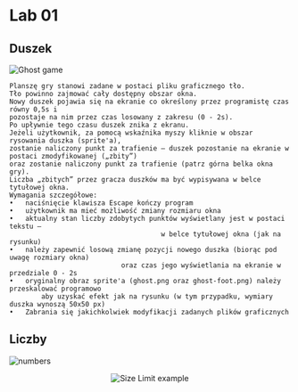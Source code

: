 # Lab 01
## Duszek
![Ghost game](https://github.com/Natsyu/GrafikaRuchoma/blob/master/ReadmeGifs/Screen.gif)
```
Planszę gry stanowi zadane w postaci pliku graficznego tło. 
Tło powinno zajmować cały dostępny obszar okna. 
Nowy duszek pojawia się na ekranie co określony przez programistę czas równy 0,5s i 
pozostaje na nim przez czas losowany z zakresu (0 - 2s). 
Po upływnie tego czasu duszek znika z ekranu. 
Jeżeli użytkownik, za pomocą wskaźnika myszy kliknie w obszar rysowania duszka (sprite'a), 
zostanie naliczony punkt za trafienie – duszek pozostanie na ekranie w postaci zmodyfikowanej („zbity”) 
oraz zostanie naliczony punkt za trafienie (patrz górna belka okna gry). 
Liczba „zbitych” przez gracza duszków ma być wypisywana w belce tytułowej okna. 
Wymagania szczegółowe:
•	naciśnięcie klawisza Escape kończy program
•	użytkownik ma mieć możliwość zmiany rozmiaru okna
•	aktualny stan liczby zdobytych punktów wyświetlany jest w postaci tekstu – 
                                      w belce tytułowej okna (jak na rysunku)
•	należy zapewnić losową zmianę pozycji nowego duszka (biorąc pod uwagę rozmiary okna) 
                            oraz czas jego wyświetlania na ekranie w przedziale 0 - 2s
•	oryginalny obraz sprite'a (ghost.png oraz ghost-foot.png) należy przeskalować programowo
        aby uzyskać efekt jak na rysunku (w tym przypadku, wymiary duszka wynoszą 50x50 px)
•	Zabrania się jakichkolwiek modyfikacji zadanych plików graficznych
```
## Liczby
![numbers](https://github.com/Natsyu/GrafikaRuchoma/blob/master/ReadmeGifs/lab_01-liczby.gif)
<p align="center">
  <img src="https://i.imgur.com/C8LOWIX.png" alt="Size Limit example">
</p>
